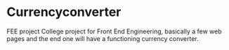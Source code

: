 # Currencyconverter
FEE project 
College project for Front End Engineering, basically a few web pages and the end one will have a functioning currency converter.

